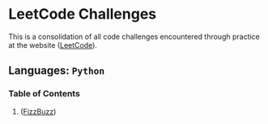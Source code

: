 # LeetCode Challenges

This is a consolidation of all code challenges encountered through practice at the website ([LeetCode](https://leetcode.com/problem-list/challenges-for-new-users/)).

## Languages: `Python`

### Table of Contents

1. ([FizzBuzz](./fizzbuzz/README.md))
